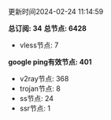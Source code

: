 更新时间2024-02-24 11:14:59

**总订阅: 34**
**总节点: 6428**
- vless节点: 7

**google ping有效节点: 401**
- v2ray节点: 368
- trojan节点: 8
- ss节点: 24
- ssr节点: 1
